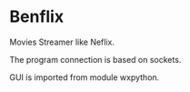 # Benflix

Movies Streamer like Neflix.

The program connection is based on sockets.

GUI is imported from module wxpython.

